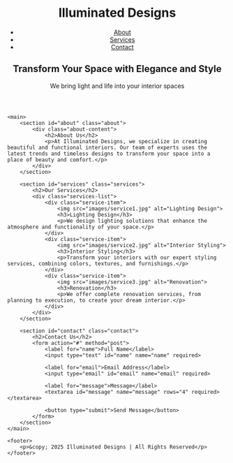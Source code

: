 <!DOCTYPE html>
<html lang="en">
<head>
    <meta charset="UTF-8">
    <meta name="viewport" content="width=device-width, initial-scale=1.0">
    <meta http-equiv="X-UA-Compatible" content="ie=edge">
    <title>Illuminated Designs</title>
    <link rel="stylesheet" href="styles.css">
</head>
<body>
    <header>
        <div class="navbar">
            <div class="logo">
                <h1>Illuminated Designs</h1>
            </div>
            <nav>
                <ul>
                    <li><a href="#about">About</a></li>
                    <li><a href="#services">Services</a></li>
                    <li><a href="#contact">Contact</a></li>
                </ul>
            </nav>
        </div>
        <section class="hero">
            <div class="hero-text">
                <h2>Transform Your Space with Elegance and Style</h2>
                <p>We bring light and life into your interior spaces</p>
            </div>
        </section>
    </header>

    <main>
        <section id="about" class="about">
            <div class="about-content">
                <h2>About Us</h2>
                <p>At Illuminated Designs, we specialize in creating beautiful and functional interiors. Our team of experts uses the latest trends and timeless designs to transform your space into a place of beauty and comfort.</p>
            </div>
        </section>

        <section id="services" class="services">
            <h2>Our Services</h2>
            <div class="services-list">
                <div class="service-item">
                    <img src="images/service1.jpg" alt="Lighting Design">
                    <h3>Lighting Design</h3>
                    <p>We design lighting solutions that enhance the atmosphere and functionality of your space.</p>
                </div>
                <div class="service-item">
                    <img src="images/service2.jpg" alt="Interior Styling">
                    <h3>Interior Styling</h3>
                    <p>Transform your interiors with our expert styling services, combining colors, textures, and furnishings.</p>
                </div>
                <div class="service-item">
                    <img src="images/service3.jpg" alt="Renovation">
                    <h3>Renovation</h3>
                    <p>We offer complete renovation services, from planning to execution, to create your dream interior.</p>
                </div>
            </div>
        </section>

        <section id="contact" class="contact">
            <h2>Contact Us</h2>
            <form action="#" method="post">
                <label for="name">Full Name</label>
                <input type="text" id="name" name="name" required>

                <label for="email">Email Address</label>
                <input type="email" id="email" name="email" required>

                <label for="message">Message</label>
                <textarea id="message" name="message" rows="4" required></textarea>

                <button type="submit">Send Message</button>
            </form>
        </section>
    </main>

    <footer>
        <p>&copy; 2025 Illuminated Designs | All Rights Reserved</p>
    </footer>
</body>
</html>
